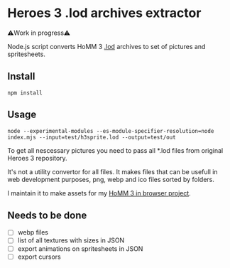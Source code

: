 # Heroes 3 .lod archives extractor

⚠️Work in progress⚠️

Node.js script converts HoMM 3 [.lod](http://mmgames.ru/index.php?option=com_content&view=article&id=108&Itemid=200&lang=ru) archives to set of pictures and spritesheets.

## Install
```
npm install
```
## Usage
```
node --experimental-modules --es-module-specifier-resolution=node index.mjs --input=test/h3sprite.lod --output=test/out
```
To get all nescessary pictures you need to pass all *.lod files from original Heroes 3 repository.

It's not a utility convertor for all files. It makes files that can be usefull in web development purposes, png, webp and ico files sorted by folders.

I maintain it to make assets for my [HoMM 3 in browser project](homm.lekzd.ru).

## Needs to be done
- [ ] webp files
- [ ] list of all textures with sizes in JSON
- [ ] export animations on spritesheets in JSON
- [ ] export cursors